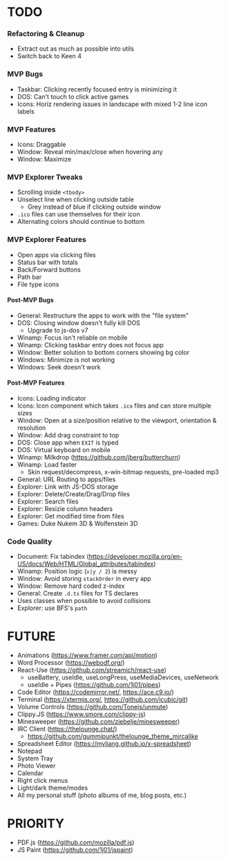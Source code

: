 # TODO

### Refactoring & Cleanup

- Extract out as much as possible into utils
- Switch back to Keen 4

### MVP Bugs

- Taskbar: Clicking recently focused entry is minimizing it
- DOS: Can't touch to click active games
- Icons: Horiz rendering issues in landscape with mixed 1-2 line icon labels

### MVP Features

- Icons: Draggable
- Window: Reveal min/max/close when hovering any
- Window: Maximize

### MVP Explorer Tweaks

- Scrolling inside `<tbody>`
- Unselect line when clicking outside table
  - Grey instead of blue if clicking outside window
- `.ico` files can use themselves for their icon
- Alternating colors should continue to bottom

### MVP Explorer Features

- Open apps via clicking files
- Status bar with totals
- Back/Forward buttons
- Path bar
- File type icons

#### Post-MVP Bugs

- General: Restructure the apps to work with the "file system"
- DOS: Closing window doesn't fully kill DOS
  - Upgrade to js-dos v7
- Winamp: Focus isn't reliable on mobile
- Winamp: Clicking taskbar entry does not focus app
- Window: Better solution to bottom corners showing bg color
- Windows: Minimize is not working
- Windows: Seek doesn't work

#### Post-MVP Features

- Icons: Loading indicator
- Icons: Icon component which takes `.ico` files and can store multiple sizes
- Window: Open at a size/position relative to the viewport, orientation & resolution
- Window: Add drag constraint to top
- DOS: Close app when `EXIT` is typed
- DOS: Virtual keyboard on mobile
- Winamp: Milkdrop (https://github.com/jberg/butterchurn)
- Winamp: Load faster
  - Skin request/decompress, x-win-bitmap requests, pre-loaded mp3
- General: URL Routing to apps/files
- Explorer: Link with JS-DOS storage
- Explorer: Delete/Create/Drag/Drop files
- Explorer: Search files
- Explorer: Resizie column headers
- Explorer: Get modified time from files
- Games: Duke Nukem 3D & Wolfenstein 3D

### Code Quality

- Document: Fix tabindex (https://developer.mozilla.org/en-US/docs/Web/HTML/Global_attributes/tabindex)
- Winamp: Position logic (`x|y / 2`) is messy
- Window: Avoid storing `stackOrder` in every app
- Window: Remove hard coded z-index
- General: Create `.d.ts` files for TS declares
- Uses classes when possible to avoid collisions
- Explorer: use BFS's `path`

# FUTURE

- Animations (https://www.framer.com/api/motion)
- Word Processor (https://webodf.org/)
- React-Use (https://github.com/streamich/react-use)
  - useBattery, useIdle, useLongPress, useMediaDevices, useNetwork
  - useIdle + Pipes (https://github.com/1j01/pipes)
- Code Editor (https://codemirror.net/, https://ace.c9.io/)
- Terminal (https://xtermjs.org/, https://github.com/jcubic/git)
- Volume Controls (https://github.com/Tonejs/unmute)
- Clippy.JS (https://www.smore.com/clippy-js)
- Minesweeper (https://github.com/ziebelje/minesweeper)
- IRC Client (https://thelounge.chat/)
  - https://github.com/gummipunkt/thelounge_theme_mircalike
- Spreadsheet Editor (https://myliang.github.io/x-spreadsheet)
- Notepad
- System Tray
- Photo Viewer
- Calendar
- Right click menus
- Light/dark theme/modes
- All my personal stuff (photo albums of me, blog posts, etc.)

# PRIORITY

- PDF.js (https://github.com/mozilla/pdf.js)
- JS Paint (https://github.com/1j01/jspaint)
